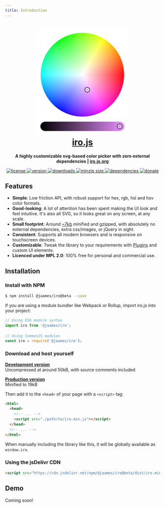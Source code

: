 ```yaml
---
title: Introduction
---
```


<h1 align="center"><a href="//iro.js.org"><img height="340" src="https://raw.githubusercontent.com/jaames/iro.js/v4/assets/screenshot.png"/><br/>iro.js</a></h1>

<p align="center">
  <b>A highly customizable svg-based color picker with zero external dependencies | <a href="//iro.js.org">iro.js.org</a></b>
</p>

<p align="center">
  <a href="https://github.com/jaames/iro.js/blob/master/LICENSE.txt">
    <img src="https://badgen.net/github/license/jaames/iro.js?color=BB5FD1" alt="license" />
  </a>
  <a href="https://npmjs.org/package/@jaames/iro">
    <img src="https://badgen.net/npm/v/@jaames/iro?color=6C8FF2" alt="version" />
  </a>
  <a href="https://npmjs.org/package/@jaames/iro">
    <img src="https://badgen.net/npm/dt/@jaames/iro?color=6AD4E0" alt="downloads" />
  </a>
  <a href="https://bundlephobia.com/result?p=@jaames/iro@beta">
    <img src="https://badgen.net/bundlephobia/minzip/@jaames/iro@beta?color=6FDF89" alt="minzip size" />
  </a>
  <a href="">
    <img src="https://badgen.net/badge/dependencies/none/F8AE55" alt="dependencies" />
  </a>
  <a href="https://www.paypal.com/cgi-bin/webscr?cmd=_s-xclick&hosted_button_id=XS9R3QTLZYAXQ&source=url">
    <img src="https://badgen.net/badge/donate/paypal/ED5151" alt="donate" />
  </a>
</p>

## Features

 * **Simple**: Low friction API, with robust support for hex, rgb, hsl and hsv color formats.
 * **Good-looking**: A lot of attention has been spent making the UI look and feel intuitive. It's also all SVG, so it looks great on any screen, at any scale. 
 * **Small footprint**: Around [~7kb](https://bundlephobia.com/result?p=@jaames/iro@beta) minified and gzipped, with absolutely no external dependencies, extra css/images, or jQuery in sight.
 * **Consistent**: Supports all modern browsers and is responsive on touchscreen devices.
 * **Customizable**: Tweak the library to your requirements with [Plugins](#plugins) and custom UI elements.
 * **Licenced under MPL 2.0**: 100% free for personal and commercial use.

## Installation

### Install with NPM

```bash
$ npm install @jaames/iro@beta --save
```

If you are using a module bundler like Webpack or Rollup, import iro.js into your project: 

```javascript
// Using ES6 module syntax
import iro from '@jaames/iro';

// Using CommonJS modules
const iro = require('@jaames/iro');
```

### Download and host yourself

**[Development version](https://raw.githubusercontent.com/jaames/iro.js/v4/dist/iro.js)**<br/>
Uncompressed at around 50kB, with source comments included

**[Production version](https://raw.githubusercontent.com/jaames/iro.js/v4/dist/iro.min.js)**<br/>
Minified to 19kB

Then add it to the `<head>` of your page with a `<script>` tag:

```html
<html>
  <head>
    <!-- ... -->
    <script src="./path/to/iro.min.js"></script>
  </head>
  <!-- ... -->
</html>
```

When manually including the library like this, it will be globally available as `window.iro`.

### Using the jsDelivr CDN

```html
<script src="https://cdn.jsdelivr.net/npm/@jaames/iro@beta/dist/iro.min.js"></script>
```

## Demo

Coming soon!
